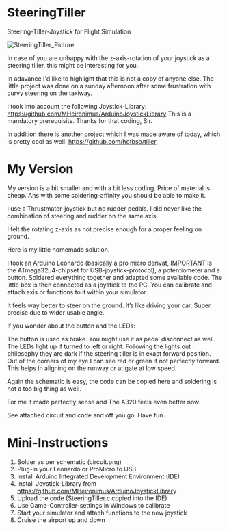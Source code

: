 # SteeringTiller
Steering-Tiller-Joystick for Flight Simulation

![SteeringTiller_Picture](https://user-images.githubusercontent.com/49068518/112122608-c0d37f80-8bc0-11eb-8767-a4eb0d6473c1.png)

In case of you are unhappy with the z-axis-rotation of your joystick as a steering tiller, this might be interesting for you.

In adavance I'd like to highlight that this is not a copy of anyone else. The little project was done on a sunday afternoon after some frustration with curvy steering on the taxiway.

I took into account the following Joystick-Library: https://github.com/MHeironimus/ArduinoJoystickLibrary
This is a mandatory prerequisite. Thanks for that coding, Sir.

In addition there is another project which I was made aware of today, which is pretty cool as well: https://github.com/hotbso/tiller

# My Version
My version is a bit smaller and with a bit less coding. Price of material is cheap. Ans with some soldering-affinity you should be able to make it.

I use a Thrustmater-joystick but no rudder pedals. I did never like the combination of steering and rudder on the same axis.

I felt the rotating z-axis as not precise enough for a proper feeling on ground.

Here is my little homemade solution.

I took an Arduino Leonardo (basically a pro micro derivat, IMPORTANT is the ATmega32u4-chipset for USB-joystick-protocol), a potentiometer and a button. Soldered everything together and adapted some available code. The little box is then connected as a joystick to the PC. You can calibrate and attach axis or functions to it within your simulator.

It feels way better to steer on the ground. It’s like driving your car. Super precise due to wider usable angle.

If you wonder about the button and the LEDs:

The button is used as brake. You might use it as pedal disconnect as well.
The LEDs light up if turned to left or right. Following the lights out philosophy they are dark if the steering tiller is in exact forward position. Out of the corners of my eye I can see red or green if not perfectly forward. This helps in aligning on the runway or at gate at low speed.

Again the schematic is easy, the code can be copied here and soldering is not a too big thing as well.

For me it made perfectly sense and The A320 feels even better now.

See attached circuit and code and off you go.
Have fun.

# Mini-Instructions

1. Solder as per schematic (circuit.png)
2. Plug-in your Leonardo or ProMicro to USB
3. Install Arduino Integrated Development Environment (IDE)
4. Install Joystick-Library from https://github.com/MHeironimus/ArduinoJoystickLibrary
5. Upload the code (SteeringTiller.c copied into the IDE)
6. Use Game-Controller-settings in Windows to calibrate
7. Start your simulator and attach functions to the new joystick
8. Cruise the airport up and down
